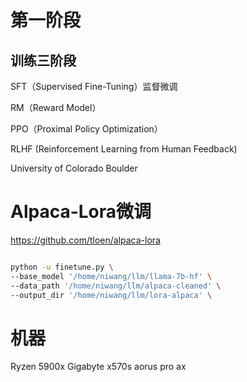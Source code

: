 # 第一阶段
## 训练三阶段
SFT（Supervised Fine-Tuning）监督微调

RM（Reward Model）

PPO（Proximal Policy Optimization）

RLHF (Reinforcement Learning from Human Feedback)

University of Colorado Boulder


# Alpaca-Lora微调

https://github.com/tloen/alpaca-lora


```bash

python -u finetune.py \
--base_model '/home/niwang/llm/llama-7b-hf' \
--data_path '/home/niwang/llm/alpaca-cleaned' \
--output_dir '/home/niwang/llm/lora-alpaca' \
```


# 机器

Ryzen 5900x
Gigabyte x570s aorus pro ax